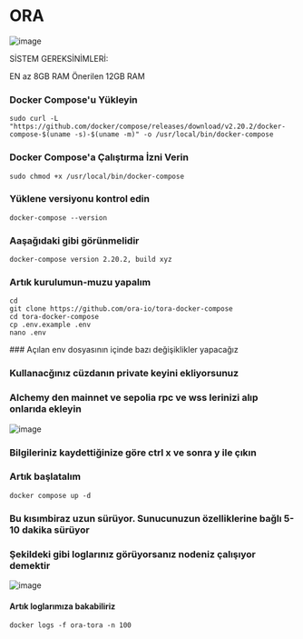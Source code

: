 # ORA
![image](https://github.com/user-attachments/assets/fd448aaf-8731-4e25-ae87-b3e6fad81d54)

SİSTEM GEREKSİNİMLERİ:

EN az 8GB RAM
Önerilen 12GB RAM



### Docker Compose'u Yükleyin
```
sudo curl -L "https://github.com/docker/compose/releases/download/v2.20.2/docker-compose-$(uname -s)-$(uname -m)" -o /usr/local/bin/docker-compose
```
### Docker Compose'a Çalıştırma İzni Verin
```
sudo chmod +x /usr/local/bin/docker-compose
```
### Yüklene versiyonu kontrol edin
```
docker-compose --version
``` 
### Aaşağıdaki gibi görünmelidir
```
docker-compose version 2.20.2, build xyz
```
### Artık kurulumun-muzu yapalım
```
cd
git clone https://github.com/ora-io/tora-docker-compose
cd tora-docker-compose
cp .env.example .env
nano .env
```
### Açılan env dosyasının içinde bazı değişiklikler yapacağız
### Kullanacğınız cüzdanın private keyini ekliyorsunuz
### Alchemy den mainnet ve sepolia rpc ve wss lerinizi alıp onlarıda ekleyin

![image](https://github.com/user-attachments/assets/b6841021-c169-4bcf-8703-240a985208d4)

### Bilgileriniz kaydettiğinize göre ctrl x ve sonra y ile çıkın
### Artık başlatalım
```
docker compose up -d
```

### Bu kısımbiraz uzun sürüyor. Sunucunuzun özelliklerine bağlı 5-10 dakika sürüyor




### Şekildeki gibi loglarınız görüyorsanız nodeniz çalışıyor demektir


![image](https://github.com/user-attachments/assets/ae8654cc-1c9e-42d9-b6ec-a2b0a12fb2c0)


#### Artık loglarımıza bakabiliriz
```
docker logs -f ora-tora -n 100
```

